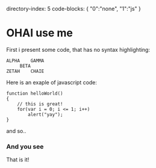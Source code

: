 directory-index: 5
code-blocks: { "0":"none", "1":"js" }

# OHAI use me

First i present some code, that has no syntax highlighting:

    ALPHA    GAMMA
         BETA
    ZETAH    CHAIE

Here is an exaple of javascript code:

    function helloWorld()
    {
        // this is great!
        for(var i = 0; i <= 1; i++)
            alert("yay");
    }

and so..


### And you see

That is it!

